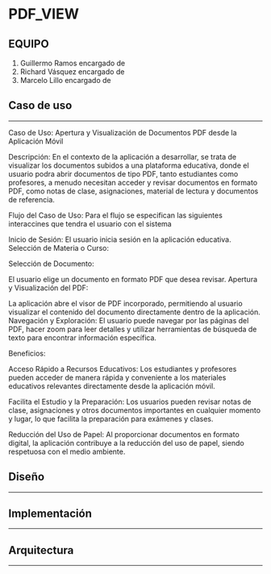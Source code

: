 # PDF_VIEW
## EQUIPO
1. Guillermo Ramos encargado de 
2. Richard Vásquez encargado de
3. Marcelo Lillo encargado de

## Caso de uso
---------------
Caso de Uso: Apertura y Visualización de Documentos PDF desde la Aplicación Móvil

Descripción:
En el contexto de la aplicación a desarrollar, se trata de visualizar los documentos subidos a una plataforma educativa, donde el usuario podra abrir documentos de tipo PDF, tanto estudiantes como profesores, a menudo necesitan acceder y revisar documentos en formato PDF, como notas de clase, asignaciones, material de lectura y documentos de referencia.

Flujo del Caso de Uso:
Para el flujo se especifican las siguientes interaccines que tendra el usuario con el sistema

Inicio de Sesión:
El usuario inicia sesión en la aplicación educativa.
Selección de Materia o Curso:

Selección de Documento:

El usuario elige un documento en formato PDF que desea revisar.
Apertura y Visualización del PDF:

La aplicación abre el visor de PDF incorporado, permitiendo al usuario visualizar el contenido del documento directamente dentro de la aplicación.
Navegación y Exploración:
El usuario puede navegar por las páginas del PDF, hacer zoom para leer detalles y utilizar herramientas de búsqueda de texto para encontrar 
información específica.

Beneficios:

Acceso Rápido a Recursos Educativos: Los estudiantes y profesores pueden acceder de manera rápida y conveniente a los materiales educativos relevantes directamente desde la aplicación móvil.

Facilita el Estudio y la Preparación: Los usuarios pueden revisar notas de clase, asignaciones y otros documentos importantes en cualquier momento y lugar, lo que facilita la preparación para exámenes y clases.

Reducción del Uso de Papel: Al proporcionar documentos en formato digital, la aplicación contribuye a la reducción del uso de papel, siendo respetuosa con el medio ambiente.


## Diseño
---------------

## Implementación
------------

## Arquitectura
-------------


